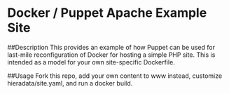 Docker / Puppet Apache Example Site
===================================

##Description
This provides an example of how Puppet can be used for last-mile reconfiguration of Docker for hosting a simple PHP site.
This is intended as a model for your own site-specific Dockerfile.

##Usage
Fork this repo, add your own content to www instead, customize hieradata/site.yaml, and run a docker build.
